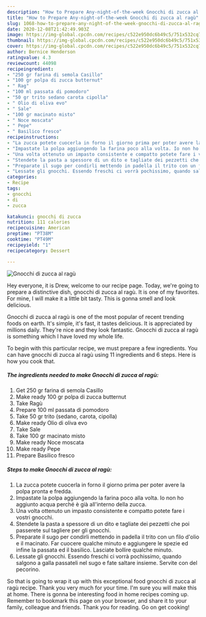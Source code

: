 ```yaml
---
description: "How to Prepare Any-night-of-the-week Gnocchi di zucca al ragù"
title: "How to Prepare Any-night-of-the-week Gnocchi di zucca al ragù"
slug: 1068-how-to-prepare-any-night-of-the-week-gnocchi-di-zucca-al-ragu
date: 2020-12-08T21:42:49.903Z
image: https://img-global.cpcdn.com/recipes/c522e950dc6b49c5/751x532cq70/gnocchi-di-zucca-al-ragu-recipe-main-photo.jpg
thumbnail: https://img-global.cpcdn.com/recipes/c522e950dc6b49c5/751x532cq70/gnocchi-di-zucca-al-ragu-recipe-main-photo.jpg
cover: https://img-global.cpcdn.com/recipes/c522e950dc6b49c5/751x532cq70/gnocchi-di-zucca-al-ragu-recipe-main-photo.jpg
author: Bernice Henderson
ratingvalue: 4.3
reviewcount: 44098
recipeingredient:
- "250 gr farina di semola Casillo"
- "100 gr polpa di zucca butternut"
- " Rag"
- "100 ml passata di pomodoro"
- "50 gr trito sedano carota cipolla"
- " Olio di oliva evo"
- " Sale"
- "100 gr macinato misto"
- " Noce moscata"
- " Pepe"
- " Basilico fresco"
recipeinstructions:
- "La zucca potete cuocerla in forno il giorno prima per poter avere la polpa pronta e fredda."
- "Impastate la polpa aggiungendo la farina poco alla volta. Io non ho aggiunto acqua perché è già all&#39;interno della zucca."
- "Una volta ottenuto un impasto consistente e compatto potete fare i vostri gnocchi."
- "Stendete la pasta a spessore di un dito e tagliate dei pezzetti che poi passerete sul tagliere per gli gnocchi."
- "Preparate il sugo per condirli mettendo in padella il trito con un filo d&#39;olio e il macinato. Far cuocere qualche minuto e aggiungere le spezie ed infine la passata ed il basilico. Lasciate bollire qualche minuto."
- "Lessate gli gnocchi. Essendo freschi ci vorrà pochissimo, quando salgono a galla passateli nel sugo e fate saltare insieme. Servite con del pecorino."
categories:
- Recipe
tags:
- gnocchi
- di
- zucca

katakunci: gnocchi di zucca 
nutrition: 111 calories
recipecuisine: American
preptime: "PT38M"
cooktime: "PT49M"
recipeyield: "1"
recipecategory: Dessert

---
```



![Gnocchi di zucca al ragù](https://img-global.cpcdn.com/recipes/c522e950dc6b49c5/751x532cq70/gnocchi-di-zucca-al-ragu-recipe-main-photo.jpg)

Hey everyone, it is Drew, welcome to our recipe page. Today, we're going to prepare a distinctive dish, gnocchi di zucca al ragù. It is one of my favorites. For mine, I will make it a little bit tasty. This is gonna smell and look delicious.



Gnocchi di zucca al ragù is one of the most popular of recent trending foods on earth. It's simple, it's fast, it tastes delicious. It is appreciated by millions daily. They're nice and they look fantastic. Gnocchi di zucca al ragù is something which I have loved my whole life.


To begin with this particular recipe, we must prepare a few ingredients. You can have gnocchi di zucca al ragù using 11 ingredients and 6 steps. Here is how you cook that.

<!--inarticleads1-->

##### The ingredients needed to make Gnocchi di zucca al ragù:

1. Get 250 gr farina di semola Casillo
1. Make ready 100 gr polpa di zucca butternut
1. Take  Ragù
1. Prepare 100 ml passata di pomodoro
1. Take 50 gr trito (sedano, carota, cipolla)
1. Make ready  Olio di oliva evo
1. Take  Sale
1. Take 100 gr macinato misto
1. Make ready  Noce moscata
1. Make ready  Pepe
1. Prepare  Basilico fresco




<!--inarticleads2-->

##### Steps to make Gnocchi di zucca al ragù:

1. La zucca potete cuocerla in forno il giorno prima per poter avere la polpa pronta e fredda.
1. Impastate la polpa aggiungendo la farina poco alla volta. Io non ho aggiunto acqua perché è già all&#39;interno della zucca.
1. Una volta ottenuto un impasto consistente e compatto potete fare i vostri gnocchi.
1. Stendete la pasta a spessore di un dito e tagliate dei pezzetti che poi passerete sul tagliere per gli gnocchi.
1. Preparate il sugo per condirli mettendo in padella il trito con un filo d&#39;olio e il macinato. Far cuocere qualche minuto e aggiungere le spezie ed infine la passata ed il basilico. Lasciate bollire qualche minuto.
1. Lessate gli gnocchi. Essendo freschi ci vorrà pochissimo, quando salgono a galla passateli nel sugo e fate saltare insieme. Servite con del pecorino.




So that is going to wrap it up with this exceptional food gnocchi di zucca al ragù recipe. Thank you very much for your time. I'm sure you will make this at home. There is gonna be interesting food in home recipes coming up. Remember to bookmark this page on your browser, and share it to your family, colleague and friends. Thank you for reading. Go on get cooking!
